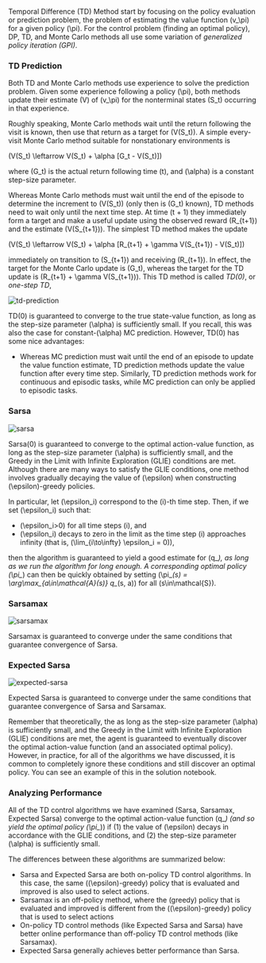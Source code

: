 Temporal Difference (TD) Method start by focusing on the policy evaluation or prediction problem, the problem of estimating the value function \(v_\pi\) for a given policy \(\pi\). For the control problem (finding an optimal policy), DP, TD, and Monte Carlo methods all use some variation of _generalized policy iteration (GPI)_.

### TD Prediction

Both TD and Monte Carlo methods use experience to solve the prediction problem. Given some experience following a policy \(\pi\), both methods update their estimate \(V\) of \(v_\pi\) for the nonterminal states \(S_t\) occurring in that experience.

Roughly speaking, Monte Carlo methods wait until the return following the visit is known, then use that return as a
target for \(V(S_t)\). A simple every-visit Monte Carlo method suitable for nonstationary environments is

\(V(S_t) \leftarrow V(S_t) + \alpha [G_t - V(S_t)]\)

where \(G_t\) is the actual return following time \(t\), and \(\alpha\) is a constant step-size parameter.

Whereas Monte Carlo methods must wait until the end of the episode to determine the increment to \(V(S_t)\) (only then is
\(G_t\) known), TD methods need to wait only until the next time step. At time \(t + 1\) they immediately form a target and make a useful update using the observed reward \(R_{t+1}\) and the estimate \(V(S_{t+1})\). The simplest TD method makes the update

\(V(S_t) \leftarrow V(S_t) + \alpha [R_{t+1} + \gamma V(S_{t+1}) - V(S_t)]\)

immediately on transition to \(S_{t+1}\) and receiving \(R_{t+1}\). In effect, the target for the Monte Carlo update is \(G_t\), whereas the target for the TD update is \(R_{t+1} + \gamma V(S_{t+1})\). This TD method is called _TD(0)_, or _one-step TD_,

![td-prediction](https://vinkrish-notes.s3-us-west-2.amazonaws.com/img/td-prediction.jpg)

TD(0) is guaranteed to converge to the true state-value function, as long as the step-size parameter \(\alpha\) is sufficiently small. If you recall, this was also the case for constant-\(\alpha\) MC prediction. However, TD(0) has some nice advantages:

- Whereas MC prediction must wait until the end of an episode to update the value function estimate, TD prediction methods update the value function after every time step. Similarly, TD prediction methods work for continuous and episodic tasks, while MC prediction can only be applied to episodic tasks.

### Sarsa

![sarsa](https://vinkrish-notes.s3-us-west-2.amazonaws.com/img/sarsa.jpg)

Sarsa(0) is guaranteed to converge to the optimal action-value function, as long as the step-size parameter \(\alpha\) is sufficiently small, and the Greedy in the Limit with Infinite Exploration (GLIE) conditions are met. Although there are many ways to satisfy the GLIE conditions, one method involves gradually decaying the value of \(\epsilon\) when constructing \(\epsilon\)-greedy policies.

In particular, let \(\epsilon_i\) correspond to the \(i\)-th time step. Then, if we set \(\epsilon_i\) such that:
- \(\epsilon_i>0\) for all time steps \(i\), and
- \(\epsilon_i\) decays to zero in the limit as the time step \(i\) approaches infinity (that is, \(\lim_{i\to\infty} \epsilon_i = 0\)),

then the algorithm is guaranteed to yield a good estimate for \(q_*\), as long as we run the algorithm for long enough. A corresponding optimal policy \(\pi_*\) can then be quickly obtained by setting \(\pi_*(s) = \arg\max_{a\in\mathcal{A}(s)} q_*(s, a)\) for all \(s\in\mathcal{S}\).

### Sarsamax

![sarsamax](https://vinkrish-notes.s3-us-west-2.amazonaws.com/img/sarsamax.jpg)

Sarsamax is guaranteed to converge under the same conditions that guarantee convergence of Sarsa.

### Expected Sarsa

![expected-sarsa](https://vinkrish-notes.s3-us-west-2.amazonaws.com/img/expected-sarsa.jpg)

Expected Sarsa is guaranteed to converge under the same conditions that guarantee convergence of Sarsa and Sarsamax.

Remember that theoretically, the as long as the step-size parameter \(\alpha\) is sufficiently small, and the Greedy in the Limit with Infinite Exploration (GLIE) conditions are met, the agent is guaranteed to eventually discover the optimal action-value function (and an associated optimal policy). However, in practice, for all of the algorithms we have discussed, it is common to completely ignore these conditions and still discover an optimal policy. You can see an example of this in the solution notebook.

### Analyzing Performance

All of the TD control algorithms we have examined (Sarsa, Sarsamax, Expected Sarsa) converge to the optimal action-value function \(q_*\) (and so yield the optimal policy \(\pi_*\)) if (1) the value of \(\epsilon\) decays in accordance with the GLIE conditions, and (2) the step-size parameter \(\alpha\) is sufficiently small.

The differences between these algorithms are summarized below:

- Sarsa and Expected Sarsa are both on-policy TD control algorithms. In this case, the same (\(\epsilon\)-greedy) policy that is evaluated and improved is also used to select actions.
- Sarsamax is an off-policy method, where the (greedy) policy that is evaluated and improved is different from the (\(\epsilon\)-greedy) policy that is used to select actions
- On-policy TD control methods (like Expected Sarsa and Sarsa) have better online performance than off-policy TD control methods (like Sarsamax).
- Expected Sarsa generally achieves better performance than Sarsa.
